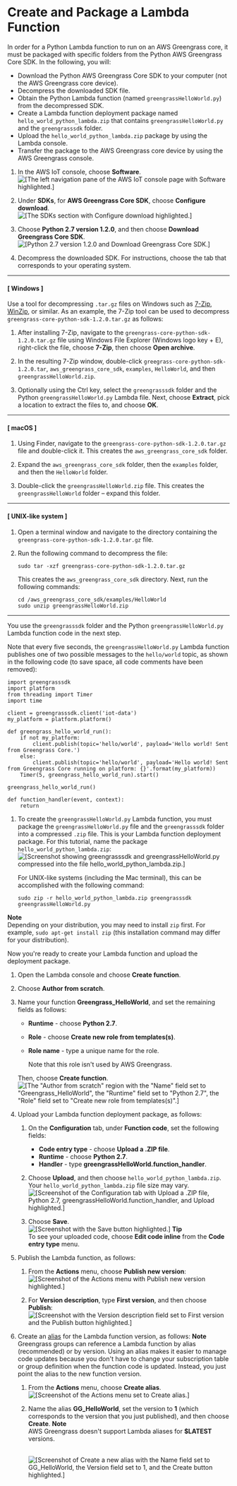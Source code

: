 # Create and Package a Lambda Function<a name="create-lambda"></a>

In order for a Python Lambda function to run on an AWS Greengrass core, it must be packaged with specific folders from the Python AWS Greengrass Core SDK\. In the following, you will:
+ Download the Python AWS Greengrass Core SDK to your computer \(not the AWS Greengrass core device\)\.
+ Decompress the downloaded SDK file\.
+ Obtain the Python Lambda function \(named `greengrassHelloWorld.py`\) from the decompressed SDK\.
+ Create a Lambda function deployment package named `hello_world_python_lambda.zip` that contains `greengrassHelloWorld.py` and the `greengrasssdk` folder\.
+ Upload the `hello_world_python_lambda.zip` package by using the Lambda console\. 
+ Transfer the package to the AWS Greengrass core device by using the AWS Greengrass console\.

1. In the AWS IoT console, choose **Software**\.  
![\[The left navigation pane of the AWS IoT console page with Software highlighted.\]](http://docs.aws.amazon.com/greengrass/latest/developerguide/images/console-iot-software.png)

1. Under **SDKs**, for **AWS Greengrass Core SDK**, choose **Configure download**\.  
![\[The SDKs section with Configure download highlighted.\]](http://docs.aws.amazon.com/greengrass/latest/developerguide/images/console-software-ggc-sdk.png)

1. Choose **Python 2\.7 version 1\.2\.0**, and then choose **Download Greengrass Core SDK**\.  
![\[Python 2.7 version 1.2.0 and Download Greengrass Core SDK.\]](http://docs.aws.amazon.com/greengrass/latest/developerguide/images/gg-get-started-016.png)

1. Decompress the downloaded SDK\. For instructions, choose the tab that corresponds to your operating system\.

------
#### [ Windows ]

   Use a tool for decompressing `.tar.gz` files on Windows such as [7\-Zip](http://www.7-zip.org/), [WinZip](http://www.winzip.com/), or similar\. As an example, the 7\-Zip tool can be used to decompress `greengrass-core-python-sdk-1.2.0.tar.gz` as follows:

   1. After installing 7\-Zip, navigate to the `greengrass-core-python-sdk-1.2.0.tar.gz` file using Windows File Explorer \(Windows logo key \+ E\), right\-click the file, choose **7\-Zip**, then choose **Open archive**\.

   1. In the resulting 7\-Zip window, double\-click `greegrass-core-python-sdk-1.2.0.tar`, `aws_greengrass_core_sdk`, `examples`, `HelloWorld`, and then `greengrassHelloWorld.zip`\.

   1. Optionally using the Ctrl key, select the `greengrasssdk` folder and the Python `greengrassHelloWorld.py` Lambda file\. Next, choose **Extract**, pick a location to extract the files to, and choose **OK**\.

------
#### [ macOS ]

   1. Using Finder, navigate to the `greengrass-core-python-sdk-1.2.0.tar.gz` file and double\-click it\. This creates the `aws_greengrass_core_sdk` folder\.

   1. Expand the `aws_greengrass_core_sdk` folder, then the `examples` folder, and then the `HelloWorld` folder\.

   1. Double\-click the `greengrassHelloWorld.zip` file\. This creates the `greengrassHelloWorld` folder – expand this folder\.

------
#### [ UNIX\-like system ]

   1. Open a terminal window and navigate to the directory containing the `greengrass-core-python-sdk-1.2.0.tar.gz` file\.

   1. Run the following command to decompress the file:

      ```
      sudo tar -xzf greengrass-core-python-sdk-1.2.0.tar.gz
      ```

      This creates the `aws_greengrass_core_sdk` directory\. Next, run the following commands:

      ```
      cd /aws_greengrass_core_sdk/examples/HelloWorld
      sudo unzip greengrassHelloWorld.zip
      ```

------

   You use the `greengrasssdk` folder and the Python `greengrassHelloWorld.py` Lambda function code in the next step\.

   Note that every five seconds, the `greengrassHelloWorld.py` Lambda function publishes one of two possible messages to the `hello/world` topic, as shown in the following code \(to save space, all code comments have been removed\):

   ```
   import greengrasssdk
   import platform
   from threading import Timer
   import time
   
   client = greengrasssdk.client('iot-data')
   my_platform = platform.platform()
   
   def greengrass_hello_world_run():
       if not my_platform:
           client.publish(topic='hello/world', payload='Hello world! Sent from Greengrass Core.')
       else:
           client.publish(topic='hello/world', payload='Hello world! Sent from Greengrass Core running on platform: {}'.format(my_platform))
       Timer(5, greengrass_hello_world_run).start()
   
   greengrass_hello_world_run()
   
   def function_handler(event, context):
       return
   ```

1. To create the `greengrassHelloWorld.py` Lambda function, you must package the `greengrassHelloWorld.py` file and the `greengrasssdk` folder into a compressed `.zip` file\. This is your Lambda function deployment package\. For this tutorial, name the package `hello_world_python_lambda.zip`:   
![\[Screenshot showing greengrasssdk and greengrassHelloWorld.py compressed into the file hello_world_python_lambda.zip.\]](http://docs.aws.amazon.com/greengrass/latest/developerguide/images/gg-get-started-019.png)

   For UNIX\-like systems \(including the Mac terminal\), this can be accomplished with the following command:

   ```
   sudo zip -r hello_world_python_lambda.zip greengrasssdk greengrassHelloWorld.py
   ```
**Note**  
Depending on your distribution, you may need to install `zip` first\. For example, `sudo apt-get install zip` \(this installation command may differ for your distribution\)\.

   Now you're ready to create your Lambda function and upload the deployment package\.

1. Open the Lambda console and choose **Create function**\.

1. Choose **Author from scratch**\.

1. Name your function **Greengrass\_HelloWorld**, and set the remaining fields as follows:
   + **Runtime** \- choose **Python 2\.7**\.
   + **Role** \- choose **Create new role from templates\(s\)**\.
   + **Role name** \- type a unique name for the role\.

     Note that this role isn't used by AWS Greengrass\.

   Then, choose **Create function**\.  
![\[The "Author from scratch" region with the "Name" field set to "Greengrass_HelloWorld", the "Runtime" field set to "Python 2.7", the "Role" field set to "Create new role from templates(s)".\]](http://docs.aws.amazon.com/greengrass/latest/developerguide/images/gg-get-started-023.png)

1. Upload your Lambda function deployment package, as follows:

   1. On the **Configuration** tab, under **Function code**, set the following fields:
      + **Code entry type** \- choose **Upload a \.ZIP file**\.
      + **Runtime** \- choose **Python 2\.7**\.
      + **Handler** \- type **greengrassHelloWorld\.function\_handler**\.

   1. Choose **Upload**, and then choose `hello_world_python_lambda.zip`\. Your `hello_world_python_lambda.zip` file size may vary\.  
![\[Screenshot of the Configuration tab with Upload a .ZIP file, Python 2.7, greengrassHelloWorld.function_handler, and Upload highlighted.\]](http://docs.aws.amazon.com/greengrass/latest/developerguide/images/gg-get-started-024.png)

   1. Choose **Save**\.  
![\[Screenshot with the Save button highlighted.\]](http://docs.aws.amazon.com/greengrass/latest/developerguide/images/gg-get-started-025.png)
**Tip**  
To see your uploaded code, choose **Edit code inline** from the **Code entry type** menu\.

1. <a name="publish-function-version"></a>Publish the Lambda function, as follows:

   1. From the **Actions** menu, choose **Publish new version**:  
![\[Screenshot of the Actions menu with Publish new version highlighted.\]](http://docs.aws.amazon.com/greengrass/latest/developerguide/images/gg-get-started-026.png)

   1. For **Version description**, type **First version**, and then choose **Publish**:  
![\[Screenshot with the Version description field set to First version and the Publish button highlighted.\]](http://docs.aws.amazon.com/greengrass/latest/developerguide/images/gg-get-started-027.png)

1. <a name="create-version-alias"></a>Create an [alias](http://docs.aws.amazon.com/lambda/latest/dg/versioning-aliases.html) for the Lambda function version, as follows:
**Note**  
Greengrass groups can reference a Lambda function by alias \(recommended\) or by version\. Using an alias makes it easier to manage code updates because you don't have to change your subscription table or group definition when the function code is updated\. Instead, you just point the alias to the new function version\.

   1. From the **Actions** menu, choose **Create alias**\.  
![\[Screenshot of the Actions menu set to Create alias.\]](http://docs.aws.amazon.com/greengrass/latest/developerguide/images/gg-get-started-028.png)

   1. Name the alias **GG\_HelloWorld**, set the version to **1** \(which corresponds to the version that you just published\), and then choose **Create**\.
**Note**  
AWS Greengrass doesn't support Lambda aliases for **$LATEST** versions\.

         
![\[Screenshot of Create a new alias with the Name field set to GG_HelloWorld, the Version field set to 1, and the Create button highlighted.\]](http://docs.aws.amazon.com/greengrass/latest/developerguide/images/gg-get-started-029.png)